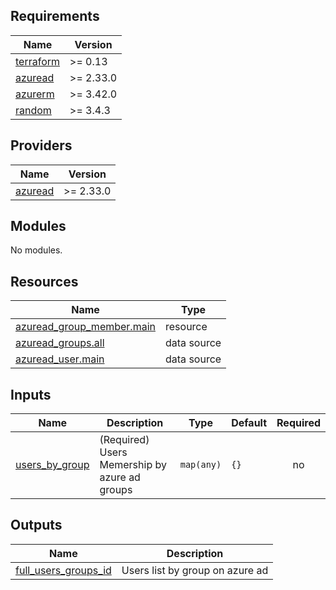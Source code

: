 <!-- BEGIN_TF_DOCS -->
## Requirements

| Name | Version |
|------|---------|
| <a name="requirement_terraform"></a> [terraform](#requirement\_terraform) | >= 0.13 |
| <a name="requirement_azuread"></a> [azuread](#requirement\_azuread) | >= 2.33.0 |
| <a name="requirement_azurerm"></a> [azurerm](#requirement\_azurerm) | >= 3.42.0 |
| <a name="requirement_random"></a> [random](#requirement\_random) | >= 3.4.3 |

## Providers

| Name | Version |
|------|---------|
| <a name="provider_azuread"></a> [azuread](#provider\_azuread) | >= 2.33.0 |

## Modules

No modules.

## Resources

| Name | Type |
|------|------|
| [azuread_group_member.main](https://registry.terraform.io/providers/hashicorp/azuread/latest/docs/resources/group_member) | resource |
| [azuread_groups.all](https://registry.terraform.io/providers/hashicorp/azuread/latest/docs/data-sources/groups) | data source |
| [azuread_user.main](https://registry.terraform.io/providers/hashicorp/azuread/latest/docs/data-sources/user) | data source |

## Inputs

| Name | Description | Type | Default | Required |
|------|-------------|------|---------|:--------:|
| <a name="input_users_by_group"></a> [users\_by\_group](#input\_users\_by\_group) | (Required) Users Memership by azure ad groups | `map(any)` | `{}` | no |

## Outputs

| Name | Description |
|------|-------------|
| <a name="output_full_users_groups_id"></a> [full\_users\_groups\_id](#output\_full\_users\_groups\_id) | Users list by group on azure ad |
<!-- END_TF_DOCS -->